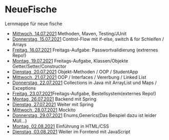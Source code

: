 # NeueFische
Lernmappe für neue fische

- [Mittwoch, 14.07.2021](14.07.21_1) Methoden, Maven, Testing/JUnit
- [Donnerstag, 15.07.2021](15-07-21) Control-Flow mit if-else, switch & for Schleifen / Arrays
- [Freitag, 16.07.2021](https://github.com/AdrianaSche/Passwordapp) Freitags-Aufgabe: Passwortvalidierung (extrernes Repo!)
- [Montag, 19.07.2021](19-07-21) Freitags-Aufgabe, Klassen/Objekte Getter/Setter/Constructor
- [Dienstag, 20.07.2021](20-07-21) Objekt-Methoden / OOP / StudentApp
- [Mittwoch, 21.07.2021](21-07-21) OOP / Interfaces / Vererbung / Linked List
- [Donnerstag, 22.07.2021](22-07-21) Collections in Java mit ArrayList und Maps / Exceptions
- [Freitag, 23.07.2021](https://github.com/felix-mohrmann/OrderSystem)Freitags-Aufgabe, Bestellsystem(externes Repo!)
- [Montag, 26.07.2021](26-07-21) Backend mit Spring
- [Dienstag, 27.07.2021](27-07-21) Weiter mit Spring
- [Mittwoch, 28.07.2021](28-07-21) Mockito
- [Donnerstag, 29.07.2021](29-07-21) Enums,Generics(Das Beispiel dazu ist leider Müll...)
- [Montag, 02.08.2021](02-08-21) Einführung in HTML/CSS
- [Dienstag, 03.08.2021](02-08-21) Weiter im Forntend mit JavaScript